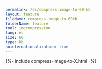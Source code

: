 ```yaml
---
permalink: /es/compress-image-to-60-kb
layout: feature
fileName: compress-image-to-60kb
folderName: feature
tool: imgcompression
lang: es
size: 60
type: kb
nointernationalization: true
---
```

{%- include compress-image-to-X.html -%}       
